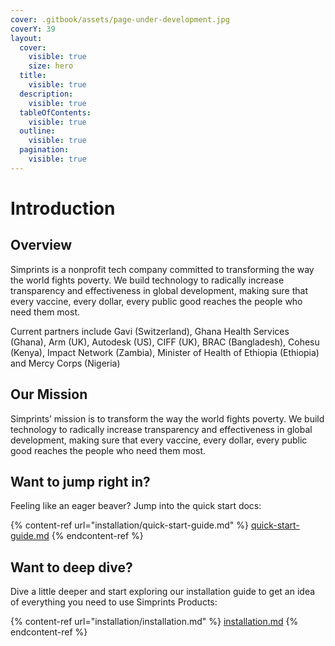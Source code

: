 ```yaml
---
cover: .gitbook/assets/page-under-development.jpg
coverY: 39
layout:
  cover:
    visible: true
    size: hero
  title:
    visible: true
  description:
    visible: true
  tableOfContents:
    visible: true
  outline:
    visible: true
  pagination:
    visible: true
---
```


# Introduction

## Overview&#x20;

Simprints is a nonprofit tech company committed to transforming the way the world fights poverty. We build technology to radically increase transparency and effectiveness in global development, making sure that every vaccine, every dollar, every public good reaches the people who need them most.

Current partners include Gavi (Switzerland), Ghana Health Services (Ghana), Arm (UK), Autodesk (US), CIFF (UK), BRAC (Bangladesh), Cohesu (Kenya), Impact Network (Zambia), Minister of Health of Ethiopia (Ethiopia) and Mercy Corps (Nigeria)

## Our Mission&#x20;

Simprints’ mission is to transform the way the world fights poverty. We build technology to radically increase transparency and effectiveness in global development, making sure that every vaccine, every dollar, every public good reaches the people who need them most.



## Want to jump right in?

Feeling like an eager beaver? Jump into the quick start docs:

{% content-ref url="installation/quick-start-guide.md" %}
[quick-start-guide.md](installation/quick-start-guide.md)
{% endcontent-ref %}

## Want to deep dive?

Dive a little deeper and start exploring our installation guide to get an idea of everything you need to use Simprints Products:

{% content-ref url="installation/installation.md" %}
[installation.md](installation/installation.md)
{% endcontent-ref %}
